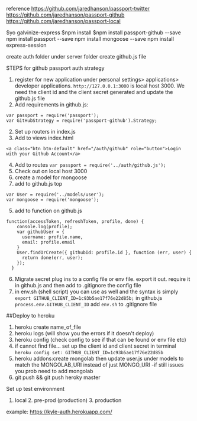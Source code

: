 reference
https://github.com/jaredhanson/passport-twitter
https://github.com/jaredhanson/passport-github
https://github.com/jaredhanson/passport-local

$yo galvinize-express
$npm install
$npm install passport-github --save
npm install passport --save
npm install mongoose --save
npm install express-session


create auth folder under server folder
create github.js file

STEPS for github passport auth strategy
1. register for new application under personal settings> applications> developer applications. ``http://127.0.0.1:3000`` is local host 3000. We need the client id and the client secret generated and update the github.js file
2. Add requirements in github.js: 
``` 
var passport = require('passport');
var GitHubStrategy = require('passport-github').Strategy;
```
2. Set up routers in index.js
3. Add to views index.html
```
<a class="btn btn-default" href="/auth/github" role="button">Login with your Github Account</a>
```
4. Add to routes ``var passport = require('../auth/github.js');``
5. Check out on local host 3000
5. create a model for mongoose
5. add to github.js top
```
var User = require('../models/user');
var mongoose = require('mongoose');
```
5. add to function on github.js
```
function(accessToken, refreshToken, profile, done) {
    console.log(profile);
    var githubUser = {
      username: profile.name,
      email: profile.email
    }
    User.findOrCreate({ githubId: profile.id }, function (err, user) {
      return done(err, user);
    });
  }
```
6. Migrate secret plug ins to a config file or env file. export it out. require it in github.js and then add to .gitignore the config file
7. in env.sh (shell script) you can use as well and the syntax is simply ``export GITHUB_CLIENT_ID=1c93b5ae17f76e22d85b;`` in github.js ``process.env.GITHUB_CLIENT_ID`` add ``env.sh`` to .gitignore file

##Deploy to heroku
1. heroku create name_of_file
2. heroku logs (will show you the errors if it doesn't deploy)
3. heroku config (check config to see if that can be found or env file etc)
4. if cannot find file... set up the client id and client secret in terminal ``heroku config set: GITHUB_CLIENT_ID=1c93b5ae17f76e22d85b ``
5. heroku addons:create mongolab then update user.js under models to match the MONGOLAB_URI instead of just MONGO_URI
-if still issues you prob need to add mongolab
6. git push && git push heroky master


Set up test environment 
1. local 2. pre-prod (production) 3. production

example: https://kyle-auth.herokuapp.com/

